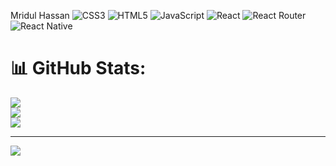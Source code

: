 
Mridul Hassan
![CSS3](https://img.shields.io/badge/css3-%231572B6.svg?style=for-the-badge&logo=css3&logoColor=white) ![HTML5](https://img.shields.io/badge/html5-%23E34F26.svg?style=for-the-badge&logo=html5&logoColor=white) ![JavaScript](https://img.shields.io/badge/javascript-%23323330.svg?style=for-the-badge&logo=javascript&logoColor=%23F7DF1E) ![React](https://img.shields.io/badge/react-%2320232a.svg?style=for-the-badge&logo=react&logoColor=%2361DAFB) ![React Router](https://img.shields.io/badge/React_Router-CA4245?style=for-the-badge&logo=react-router&logoColor=white) ![React Native](https://img.shields.io/badge/react_native-%2320232a.svg?style=for-the-badge&logo=react&logoColor=%2361DAFB)
# 📊 GitHub Stats:
![](https://github-readme-stats.vercel.app/api?username=mridul360&theme=dark&hide_border=false&include_all_commits=false&count_private=false)<br/>
![](https://nirzak-streak-stats.vercel.app/?user=mridul360&theme=dark&hide_border=false)<br/>
![](https://github-readme-stats.vercel.app/api/top-langs/?username=mridul360&theme=dark&hide_border=false&include_all_commits=false&count_private=false&layout=compact)

---
[![](https://visitcount.itsvg.in/api?id=mridul360&icon=0&color=0)](https://visitcount.itsvg.in)

<!-- Proudly created with GPRM ( https://gprm.itsvg.in ) -->
